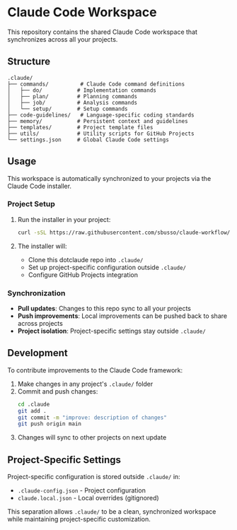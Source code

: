 # Claude Code Workspace

This repository contains the shared Claude Code workspace that synchronizes across all your projects.

## Structure

```
.claude/
├── commands/          # Claude Code command definitions
│   ├── do/           # Implementation commands
│   ├── plan/         # Planning commands
│   ├── job/          # Analysis commands
│   └── setup/        # Setup commands
├── code-guidelines/   # Language-specific coding standards
├── memory/           # Persistent context and guidelines
├── templates/        # Project template files
├── utils/            # Utility scripts for GitHub Projects
└── settings.json     # Global Claude Code settings
```

## Usage

This workspace is automatically synchronized to your projects via the Claude Code installer. 

### Project Setup

1. Run the installer in your project:
   ```bash
   curl -sSL https://raw.githubusercontent.com/sbusso/claude-workflow/main/install.sh | bash
   ```

2. The installer will:
   - Clone this dotclaude repo into `.claude/`
   - Set up project-specific configuration outside `.claude/`
   - Configure GitHub Projects integration

### Synchronization

- **Pull updates**: Changes to this repo sync to all your projects
- **Push improvements**: Local improvements can be pushed back to share across projects
- **Project isolation**: Project-specific settings stay outside `.claude/`

## Development

To contribute improvements to the Claude Code framework:

1. Make changes in any project's `.claude/` folder
2. Commit and push changes:
   ```bash
   cd .claude
   git add .
   git commit -m "improve: description of changes"
   git push origin main
   ```
3. Changes will sync to other projects on next update

## Project-Specific Settings

Project-specific configuration is stored outside `.claude/` in:
- `.claude-config.json` - Project configuration
- `claude.local.json` - Local overrides (gitignored)

This separation allows `.claude/` to be a clean, synchronized workspace while maintaining project-specific customization.
